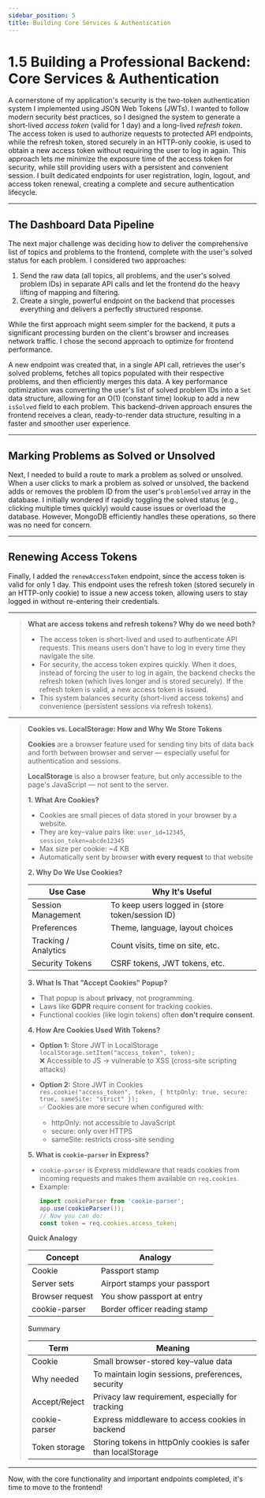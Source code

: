 ```yaml
---
sidebar_position: 5
title: Building Core Services & Authentication
---
```


# 1.5 Building a Professional Backend: Core Services & Authentication

A cornerstone of my application's security is the two-token authentication system I implemented using JSON Web Tokens (JWTs). I wanted to follow modern security best practices, so I designed the system to generate a short-lived *access token* (valid for 1 day) and a long-lived *refresh token*. The access token is used to authorize requests to protected API endpoints, while the refresh token, stored securely in an HTTP-only cookie, is used to obtain a new access token without requiring the user to log in again. This approach lets me minimize the exposure time of the access token for security, while still providing users with a persistent and convenient session. I built dedicated endpoints for user registration, login, logout, and access token renewal, creating a complete and secure authentication lifecycle.

---

## The Dashboard Data Pipeline

The next major challenge was deciding how to deliver the comprehensive list of topics and problems to the frontend, complete with the user's solved status for each problem. I considered two approaches:
1. Send the raw data (all topics, all problems, and the user's solved problem IDs) in separate API calls and let the frontend do the heavy lifting of mapping and filtering.
2. Create a single, powerful endpoint on the backend that processes everything and delivers a perfectly structured response.

While the first approach might seem simpler for the backend, it puts a significant processing burden on the client's browser and increases network traffic. I chose the second approach to optimize for frontend performance.

A new endpoint was created that, in a single API call, retrieves the user's solved problems, fetches all topics populated with their respective problems, and then efficiently merges this data. A key performance optimization was converting the user's list of solved problem IDs into a `Set` data structure, allowing for an O(1) (constant time) lookup to add a new `isSolved` field to each problem. This backend-driven approach ensures the frontend receives a clean, ready-to-render data structure, resulting in a faster and smoother user experience.

---

## Marking Problems as Solved or Unsolved

Next, I needed to build a route to mark a problem as solved or unsolved. When a user clicks to mark a problem as solved or unsolved, the backend adds or removes the problem ID from the user's `problemSolved` array in the database. I initially wondered if rapidly toggling the solved status (e.g., clicking multiple times quickly) would cause issues or overload the database. However, MongoDB efficiently handles these operations, so there was no need for concern.

---

## Renewing Access Tokens

Finally, I added the `renewAccessToken` endpoint, since the access token is valid for only 1 day. This endpoint uses the refresh token (stored securely in an HTTP-only cookie) to issue a new access token, allowing users to stay logged in without re-entering their credentials.

---

> **What are access tokens and refresh tokens? Why do we need both?**
>
> - The access token is short-lived and used to authenticate API requests. This means users don't have to log in every time they navigate the site.
> - For security, the access token expires quickly. When it does, instead of forcing the user to log in again, the backend checks the refresh token (which lives longer and is stored securely). If the refresh token is valid, a new access token is issued.
> - This system balances security (short-lived access tokens) and convenience (persistent sessions via refresh tokens).

---

> **Cookies vs. LocalStorage: How and Why We Store Tokens**
>
> **Cookies** are a browser feature used for sending tiny bits of data back and forth between browser and server — especially useful for authentication and sessions.
>
> **LocalStorage** is also a browser feature, but only accessible to the page's JavaScript — not sent to the server.
>
> **1. What Are Cookies?**
>
> - Cookies are small pieces of data stored in your browser by a website.
> - They are key–value pairs like: `user_id=12345`, `session_token=abcde12345`
> - Max size per cookie: ~4 KB
> - Automatically sent by browser **with every request** to that website
>
> **2. Why Do We Use Cookies?**
>
> | Use Case             | Why It's Useful                                 |
> |----------------------|-------------------------------------------------|
> | Session Management   | To keep users logged in (store token/session ID) |
> | Preferences          | Theme, language, layout choices                 |
> | Tracking / Analytics | Count visits, time on site, etc.                |
> | Security Tokens      | CSRF tokens, JWT tokens, etc.                   |
>
> **3. What Is That "Accept Cookies" Popup?**
>
> - That popup is about **privacy**, not programming.
> - Laws like **GDPR** require consent for tracking cookies.
> - Functional cookies (like login tokens) often **don’t require consent**.
>
> **4. How Are Cookies Used With Tokens?**
>
> - **Option 1:** Store JWT in LocalStorage  
>   `localStorage.setItem("access_token", token);`  
>   ❌ Accessible to JS → vulnerable to XSS (cross-site scripting attacks)
>
> - **Option 2:** Store JWT in Cookies  
>   `res.cookie("access_token", token, { httpOnly: true, secure: true, sameSite: "strict" });`  
>   ✅ Cookies are more secure when configured with:
>   - httpOnly: not accessible to JavaScript
>   - secure: only over HTTPS
>   - sameSite: restricts cross-site sending
>
> **5. What is `cookie-parser` in Express?**
>
> - `cookie-parser` is Express middleware that reads cookies from incoming requests and makes them available on `req.cookies`.
> - Example:
>   ```js
>   import cookieParser from 'cookie-parser';
>   app.use(cookieParser());
>   // Now you can do:
>   const token = req.cookies.access_token;
>   ```
>
> **Quick Analogy**
>
> | Concept         | Analogy                        |
> |-----------------|-------------------------------|
> | Cookie          | Passport stamp                 |
> | Server sets     | Airport stamps your passport   |
> | Browser request | You show passport at entry     |
> | cookie-parser   | Border officer reading stamp   |
>
> **Summary**
>
> | Term          | Meaning                                               |
> |---------------|-------------------------------------------------------|
> | Cookie        | Small browser-stored key–value data                   |
> | Why needed    | To maintain login sessions, preferences, security     |
> | Accept/Reject | Privacy law requirement, especially for tracking      |
> | cookie-parser | Express middleware to access cookies in backend       |
> | Token storage | Storing tokens in httpOnly cookies is safer than localStorage |

---

Now, with the core functionality and important endpoints completed, it's time to move to the frontend!